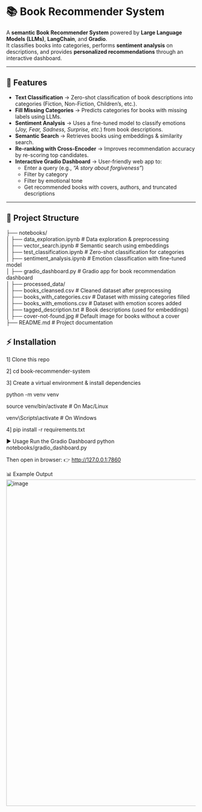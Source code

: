 # 📚 Book Recommender System  

A **semantic Book Recommender System** powered by **Large Language Models (LLMs)**, **LangChain**, and **Gradio**.  
It classifies books into categories, performs **sentiment analysis** on descriptions, and provides **personalized recommendations** through an interactive dashboard.  

---

## 🚀 Features  

- **Text Classification** → Zero-shot classification of book descriptions into categories (Fiction, Non-Fiction, Children’s, etc.).  
- **Fill Missing Categories** → Predicts categories for books with missing labels using LLMs.  
- **Sentiment Analysis** → Uses a fine-tuned model to classify emotions (*Joy, Fear, Sadness, Surprise, etc.*) from book descriptions.  
- **Semantic Search** → Retrieves books using embeddings & similarity search.  
- **Re-ranking with Cross-Encoder** → Improves recommendation accuracy by re-scoring top candidates.  
- **Interactive Gradio Dashboard** → User-friendly web app to:  
  - Enter a query (e.g., *“A story about forgiveness”*)  
  - Filter by category  
  - Filter by emotional tone  
  - Get recommended books with covers, authors, and truncated descriptions  

---

## 📂 Project Structure  

├── notebooks/  
│   ├── data_exploration.ipynb       # Data exploration & preprocessing  
│   ├── vector_search.ipynb          # Semantic search using embeddings  
│   ├── test_classification.ipynb    # Zero-shot classification for categories  
│   ├── sentiment_analysis.ipynb     # Emotion classification with fine-tuned model  
│   ├── gradio_dashboard.py          # Gradio app for book recommendation dashboard  
│
├── processed_data/  
│   ├── books_cleansed.csv           # Cleaned dataset after preprocessing  
│   ├── books_with_categories.csv    # Dataset with missing categories filled  
│   ├── books_with_emotions.csv      # Dataset with emotion scores added  
│   ├── tagged_description.txt       # Book descriptions (used for embeddings)  
│
├── cover-not-found.jpg              # Default image for books without a cover  
├── README.md                        # Project documentation  


## ⚡ Installation

1] Clone this repo

2] cd book-recommender-system 

3] Create a virtual environment & install dependencies

python -m venv venv

source venv/bin/activate   # On Mac/Linux

venv\Scripts\activate      # On Windows

4] pip install -r requirements.txt


▶️ Usage
Run the Gradio Dashboard
python notebooks/gradio_dashboard.py

Then open in browser:
👉 http://127.0.0.1:7860

📊 Example Output
<img width="1440" height="866" alt="image" src="https://github.com/user-attachments/assets/96acd8e3-1ab2-4bd0-96d0-c59443097848" />



